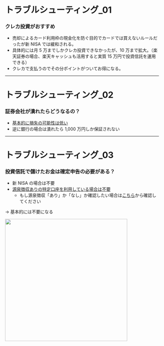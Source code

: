 # トラブルシューティング\_01

### クレカ投資がおすすめ

- 売却によるカード利用枠の現金化を防ぐ目的でカードでは買えないルールだったが新 NISA では緩和される。
- 具体的には月 5 万までしかクレカ投資できなかったが、10 万まで拡大。（楽天証券の場合、楽天キャッシュも活用すると実質 15 万円で投資信託を運用できる）
- クレカで支払うのでその分ポイントがついてお得になる。

<Youtube id="z1i87e0x1LI?si=uVabtHZQJCp-nX_M"/>

---

# トラブルシューティング\_02

### 証券会社が潰れたらどうなるの？

- [基本的に損失の可能性は低い](https://www.toushin.or.jp/investmenttrust/meritrisk/safety/index.html)
- 逆に銀行の場合は潰れたら 1,000 万円しか保証されない

<Youtube id="wdkeoIzVzTg?si=qyaIfeihRIWloobJ"/>

---

# トラブルシューティング\_03

### 投資信託で儲けたお金は確定申告の必要がある？

- 新 NISA の場合は不要
- [源泉徴収ありの特定口座を利用している場合は不要](https://www.aeonbank.co.jp/investment/special/260/)
  - もし源泉徴収「あり」か「なし」か確認したい場合は[こちら](https://faq.rakuten-sec.co.jp/90000237)から確認してください

→ 基本的には不要になる

<div>

<img border="rounded" src="/image_tokuteikouza.png?raw=true" width="400">

</div>
